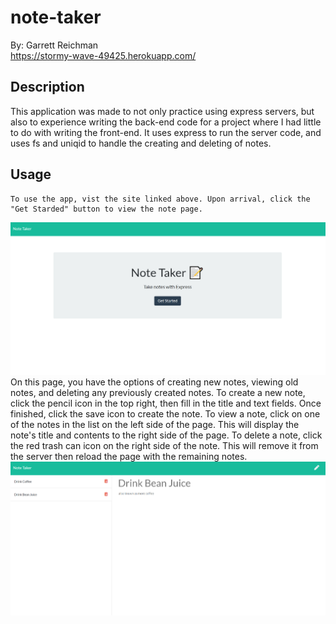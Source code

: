 # note-taker
By: Garrett Reichman 
<br/>
https://stormy-wave-49425.herokuapp.com/

## Description
This application was made to not only practice using express servers, but also to experience writing the back-end code for a project where I had little to do with writing the front-end. It uses express to run the server code, and uses fs and uniqid to handle the creating and deleting of notes.
## Usage

    To use the app, vist the site linked above. Upon arrival, click the "Get Starded" button to view the note page.
![screenshot](public/assets/pictures/home.png)
On this page, you have the options of creating new notes, viewing old notes, and deleting any previously created notes. To create a new note,  click the pencil icon in the top right, then fill in the title and text fields. Once finished, click the save icon to create the note. To view a note, click on one of the notes in the list on the left side of the page. This will display the note's title and contents to the right side of the page. To delete a note, click the red trash can icon on the right side of the note. This will remove it from the server then reload the page with the remaining notes.
![screenshot](public/assets/pictures/note.png)